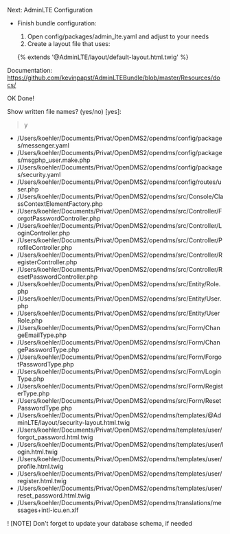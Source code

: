 Next: AdminLTE Configuration 
                              

  * Finish bundle configuration:
    1. Open config/packages/admin_lte.yaml and adjust to your needs
    2. Create a layout file that uses:

    {% extends '@AdminLTE/layout/default-layout.html.twig' %}

Documentation: https://github.com/kevinpapst/AdminLTEBundle/blob/master/Resources/docs/


OK Done!

 Show written file names? (yes/no) [yes]:
 > y

 * /Users/koehler/Documents/Privat/OpenDMS2/opendms/config/packages/messenger.yaml
 * /Users/koehler/Documents/Privat/OpenDMS2/opendms/config/packages/msgphp_user.make.php
 * /Users/koehler/Documents/Privat/OpenDMS2/opendms/config/packages/security.yaml
 * /Users/koehler/Documents/Privat/OpenDMS2/opendms/config/routes/user.php
 * /Users/koehler/Documents/Privat/OpenDMS2/opendms/src/Console/ClassContextElementFactory.php
 * /Users/koehler/Documents/Privat/OpenDMS2/opendms/src/Controller/ForgotPasswordController.php
 * /Users/koehler/Documents/Privat/OpenDMS2/opendms/src/Controller/LoginController.php
 * /Users/koehler/Documents/Privat/OpenDMS2/opendms/src/Controller/ProfileController.php
 * /Users/koehler/Documents/Privat/OpenDMS2/opendms/src/Controller/RegisterController.php
 * /Users/koehler/Documents/Privat/OpenDMS2/opendms/src/Controller/ResetPasswordController.php
 * /Users/koehler/Documents/Privat/OpenDMS2/opendms/src/Entity/Role.php
 * /Users/koehler/Documents/Privat/OpenDMS2/opendms/src/Entity/User.php
 * /Users/koehler/Documents/Privat/OpenDMS2/opendms/src/Entity/UserRole.php
 * /Users/koehler/Documents/Privat/OpenDMS2/opendms/src/Form/ChangeEmailType.php
 * /Users/koehler/Documents/Privat/OpenDMS2/opendms/src/Form/ChangePasswordType.php
 * /Users/koehler/Documents/Privat/OpenDMS2/opendms/src/Form/ForgotPasswordType.php
 * /Users/koehler/Documents/Privat/OpenDMS2/opendms/src/Form/LoginType.php
 * /Users/koehler/Documents/Privat/OpenDMS2/opendms/src/Form/RegisterType.php
 * /Users/koehler/Documents/Privat/OpenDMS2/opendms/src/Form/ResetPasswordType.php
 * /Users/koehler/Documents/Privat/OpenDMS2/opendms/templates/@AdminLTE/layout/security-layout.html.twig
 * /Users/koehler/Documents/Privat/OpenDMS2/opendms/templates/user/forgot_password.html.twig
 * /Users/koehler/Documents/Privat/OpenDMS2/opendms/templates/user/login.html.twig
 * /Users/koehler/Documents/Privat/OpenDMS2/opendms/templates/user/profile.html.twig
 * /Users/koehler/Documents/Privat/OpenDMS2/opendms/templates/user/register.html.twig
 * /Users/koehler/Documents/Privat/OpenDMS2/opendms/templates/user/reset_password.html.twig
 * /Users/koehler/Documents/Privat/OpenDMS2/opendms/translations/messages+intl-icu.en.xlf

 ! [NOTE] Don't forget to update your database schema, if needed     
